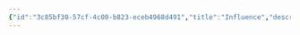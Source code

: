 ```yaml
---
{"id":"3c85bf30-57cf-4c00-b823-eceb4968d491","title":"Influence","description":"Overview of Influence Gifts tag.","publish":true,"date_created":"Thursday, April 11th 2024, 5:58:17 pm","date_modified":"Thursday, April 11th 2024, 5:58:33 pm","cssclasses":["mado-heading"],"path":"tags/Gifts/Influence/index.md","permalink":"/tags/gifts/influence/index/","PassFrontmatter":true}
---
```


